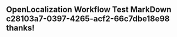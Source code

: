 <properties
ms.topic="hero-topic1"
ms.test1="hero-topic"
ms.test2="test"/>

## OpenLocalization Workflow Test MarkDown c28103a7-0397-4265-acf2-66c7dbe18e98 thanks!
